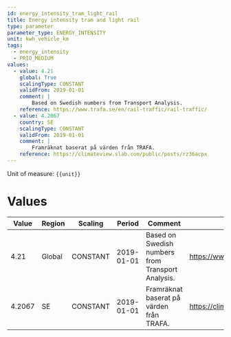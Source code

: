 ```yaml
---
id: energy_intensity_tram_light_rail
title: Energy intensity tram and light rail
type: parameter
parameter_type: ENERGY_INTENSITY
unit: kwh_vehicle_km
tags:
  - energy_intensity
  - PRIO_MEDIUM
values:
  - value: 4.21
    global: True
    scalingType: CONSTANT
    validFrom: 2019-01-01
    comment: |
        Based on Swedish numbers from Transport Analysis.
    reference: https://www.trafa.se/en/rail-traffic/rail-traffic/
  - value: 4.2067
    country: SE
    scalingType: CONSTANT
    validFrom: 2019-01-01
    comment: |
        Framräknat baserat på värden från TRAFA.
    reference: https://climateview.slab.com/public/posts/rz36acpx
---
```



Unit of measure: `{{unit}}`


# Values


| Value | Region | Scaling | Period | Comment | Reference |
|-------|--------|---------|--------|---------|-----------|
| 4.21 | Global | CONSTANT | 2019-01-01 | Based on Swedish numbers from Transport Analysis. | https://www.trafa.se/en/rail-traffic/rail-traffic/ |
| 4.2067 | SE | CONSTANT | 2019-01-01 | Framräknat baserat på värden från TRAFA. | https://climateview.slab.com/public/posts/rz36acpx |


